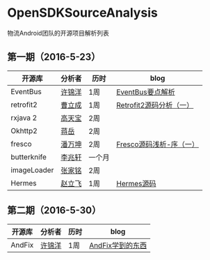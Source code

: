 # OpenSDKSourceAnalysis
物流Android团队的开源项目解析列表

## 第一期（2016-5-23）


| 开源库 | 分析者 | 历时 |blog|
|--------|--------|--------|--------|
|   EventBus     |   [许锦洋](https://github.com/xujinyang)     | 1周|[ EventBus要点解析](http://blog.csdn.net/mobilexu/article/details/51501686)|
|retrofit2|[曹立成](https://github.com/Richard-Cao)|1周|[Retrofit2源码分析（一）](http://richardcao.me/2016/05/29/Retrofit2%E6%BA%90%E7%A0%81%E5%88%86%E6%9E%90%EF%BC%88%E4%B8%80%EF%BC%89/)|
|rxjava 2|[高天宝](https://github.com/wdgtb)|2周||
|Okhttp2|[蒋岳](https://github.com/jiangyue2780)|2周||
|fresco |[潘万坤](https://github.com/pandavickey)|2周|[Fresco源码浅析-序（一）](http://www.jianshu.com/p/1524edee4725 )|
|butterknife|[李兆轩](https://github.com/lizhaoxuan)|一个月||
|imageLoader|[张家铭](https://github.com/LonerJimmy)|2周||
|Hermes|[赵立飞](https://github.com/Xiaofei-it)|1周|[Hermes源码](https://github.com/Xiaofei-it/Hermes)|

## 第二期（2016-5-30）


| 开源库 | 分析者 | 历时 |blog|
|--------|--------|--------|--------|
| AndFix  |    [许锦洋](https://github.com/xujinyang)     | 1周|[AndFix学到的东西](http://xujinyang.github.io/2016/06/05/AndFix%E5%AD%A6%E5%88%B0%E7%9A%84%E4%B8%9C%E8%A5%BF/)|
